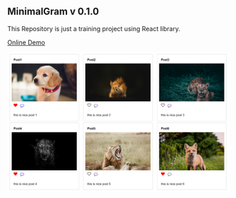 ## MinimalGram v 0.1.0

This Repository is just a training project using React library.

[Online Demo](https://minimalgram.irdevprogs.ir/)

<img src="./screenshot.png" />